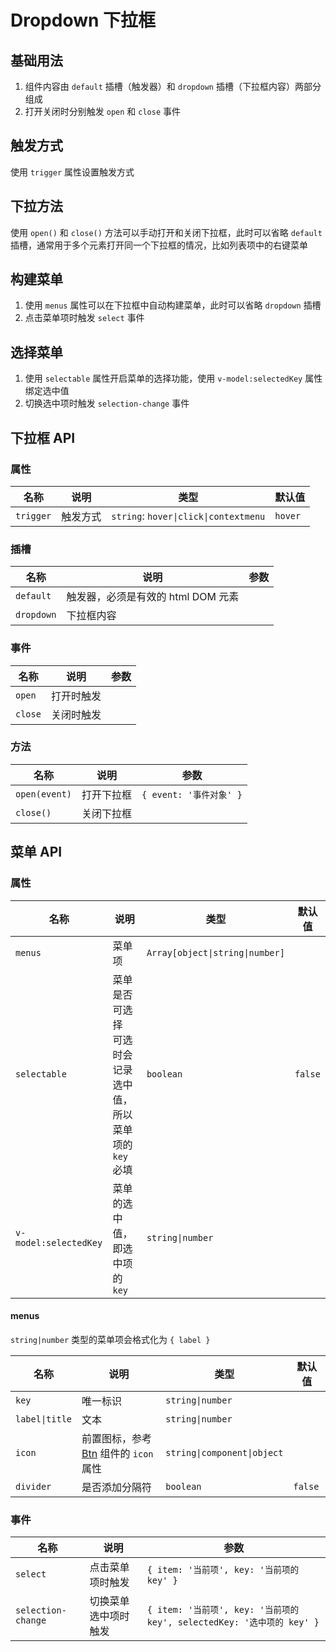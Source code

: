 # Dropdown 下拉框

## 基础用法

1. 组件内容由 `default` 插槽（触发器）和 `dropdown` 插槽（下拉框内容）两部分组成
2. 打开关闭时分别触发 `open` 和 `close` 事件

<preview path="./demos/dropdown-basic.vue"></preview>

## 触发方式

使用 `trigger` 属性设置触发方式

<preview path="./demos/dropdown-trigger.vue"></preview>

## 下拉方法

使用 `open()` 和 `close()` 方法可以手动打开和关闭下拉框，此时可以省略 `default` 插槽，通常用于多个元素打开同一个下拉框的情况，比如列表项中的右键菜单

<preview path="./demos/dropdown-method.vue"></preview>

## 构建菜单

1. 使用 `menus` 属性可以在下拉框中自动构建菜单，此时可以省略 `dropdown` 插槽
2. 点击菜单项时触发 `select` 事件

<preview path="./demos/menu-basic.vue"></preview>

## 选择菜单

1. 使用 `selectable` 属性开启菜单的选择功能，使用 `v-model:selectedKey` 属性绑定选中值
2. 切换选中项时触发 `selection-change` 事件

<preview path="./demos/menu-selection.vue"></preview>

## 下拉框 API

### 属性

| 名称      | 说明     | 类型                                  | 默认值  |
| --------- | -------- | ------------------------------------- | ------- |
| `trigger` | 触发方式 | `string`: `hover\|click\|contextmenu` | `hover` |

### 插槽

| 名称       | 说明                               | 参数 |
| ---------- | ---------------------------------- | ---- |
| `default`  | 触发器，必须是有效的 html DOM 元素 |      |
| `dropdown` | 下拉框内容                         |      |

### 事件

| 名称    | 说明       | 参数 |
| ------- | ---------- | ---- |
| `open`  | 打开时触发 |      |
| `close` | 关闭时触发 |      |

### 方法

| 名称          | 说明       | 参数                    |
| ------------- | ---------- | ----------------------- |
| `open(event)` | 打开下拉框 | `{ event: '事件对象' }` |
| `close()`     | 关闭下拉框 |                         |

## 菜单 API

### 属性

| 名称                  | 说明                                                            | 类型                            | 默认值  |
| --------------------- | --------------------------------------------------------------- | ------------------------------- | ------- |
| `menus`               | 菜单项                                                          | `Array[object\|string\|number]` |         |
| `selectable`          | 菜单是否可选择 <br> 可选时会记录选中值，所以菜单项的 `key` 必填 | `boolean`                       | `false` |
| `v-model:selectedKey` | 菜单的选中值，即选中项的 `key`                                  | `string\|number`                |         |

#### menus

`string|number` 类型的菜单项会格式化为 `{ label }`

| 名称           | 说明                                                             | 类型                        | 默认值  |
| -------------- | ---------------------------------------------------------------- | --------------------------- | ------- |
| `key`          | 唯一标识                                                         | `string\|number`            |         |
| `label\|title` | 文本                                                             | `string\|number`            |         |
| `icon`         | 前置图标，参考 [Btn](/component/btn#前置图标) 组件的 `icon` 属性 | `string\|component\|object` |         |
| `divider`      | 是否添加分隔符                                                   | `boolean`                   | `false` |

### 事件

| 名称               | 说明                 | 参数                                                                   |
| ------------------ | -------------------- | ---------------------------------------------------------------------- |
| `select`           | 点击菜单项时触发     | `{ item: '当前项', key: '当前项的 key' }`                              |
| `selection-change` | 切换菜单选中项时触发 | `{ item: '当前项', key: '当前项的 key', selectedKey: '选中项的 key' }` |
